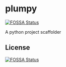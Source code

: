 # plumpy
[![FOSSA Status](https://app.fossa.io/api/projects/git%2Bgithub.com%2Ftbhaxor%2Fplumpy.svg?type=shield)](https://app.fossa.io/projects/git%2Bgithub.com%2Ftbhaxor%2Fplumpy?ref=badge_shield)

A python project scaffolder


## License
[![FOSSA Status](https://app.fossa.io/api/projects/git%2Bgithub.com%2Ftbhaxor%2Fplumpy.svg?type=large)](https://app.fossa.io/projects/git%2Bgithub.com%2Ftbhaxor%2Fplumpy?ref=badge_large)